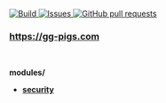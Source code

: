 <p>
  
<a href="https://github.com/pigs-pango-team/gg-pigs-api/actions">  
  <img alt="Build" src="https://github.com/pigs-pango-team/gg-pigs-api/workflows/build/badge.svg" />
</a>
<a href="https://github.com/pigs-pango-team/gg-pigs-api/issues">
  <img alt="Issues" src="https://img.shields.io/github/issues/pigs-pango-team/gg-pigs-api?color=0088ff" />
</a>
<a href="https://github.com/pigs-pango-team/gg-pigs-api/pulls">
  <img alt="GitHub pull requests" src="https://img.shields.io/github/issues-pr/pigs-pango-team/gg-pigs-api?color=0088ff" />
</a>
</p>

### https://gg-pigs.com

<br>

**modules/**

- **[security](https://github.com/pigs-pango-team/gg-pigs-api/tree/develop/modules/security)**
